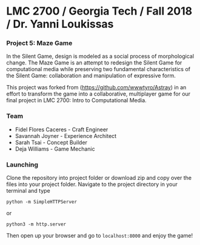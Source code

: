 # LMC 2700 / Georgia Tech / Fall 2018 / Dr. Yanni Loukissas

### Project 5: Maze Game

In the Silent Game, design is modeled as a social process of morphological change. The Maze Game is an attempt to redesign the Silent Game for computational media while preserving two fundamental characteristics of the Silent Game: collaboration and manipulation of expressive form.

This project was forked from (https://github.com/wwwtyro/Astray) in an effort to transform the game into a collaborative, multiplayer game for our final project in LMC 2700: Intro to Computational Media.

### Team

- Fidel Flores Caceres - Craft Engineer
- Savannah Joyner - Experience Architect
- Sarah Tsai - Concept Builder
- Deja Williams - Game Mechanic

### Launching

Clone the repository into project folder or download zip and copy over the files into your project folder. Navigate to the project directory in your terminal and type

    python -m SimpleHTTPServer

or

    python3 -m http.server

Then open up your browser and go to ```localhost:8000``` and enjoy the game!
